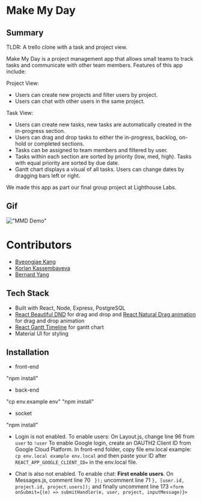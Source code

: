 # Make My Day

## Summary

TLDR: A trello clone with a task and project view.

Make My Day is a project management app that allows small teams to track tasks and communicate with other team members. Features of this app include:

Project View:

- Users can create new projects and filter users by project.
- Users can chat with other users in the same project.

Task View:

- Users can create new tasks, new tasks are automatically created in the in-progress section.
- Users can drag and drop tasks to either the in-progress, backlog, on-hold or completed sections.
- Tasks can be assigned to team members and filtered by user.
- Tasks within each section are sorted by priority (low, med, high). Tasks with equal priority are sorted by due date.
- Gantt chart displays a visual of all tasks. Users can change dates by dragging bars left or right.

We made this app as part our final group project at Lighthouse Labs.

## Gif

!["MMD Demo"](https://github.com/byeongjae-kang/MakeMyDay/blob/master/docs/demo.gif)

# Contributors

- [Byeongjae Kang](https://github.com/byeongjae-kang)
- [Korlan Kassembayeva](https://github.com/Okenai)
- [Bernard Yang](https://github.com/WebDevBernard)

## Tech Stack

- Built with React, Node, Express, PostgreSQL
- [React Beautiful DND](https://github.com/atlassian/react-beautiful-dnd) for drag and drop and [React Natural Drag animation](https://github.com/rokborf/natural-drag-animation-rbdnd) for drag and drop animation
- [React Gantt Timeline](https://github.com/guiqui/react-timeline-gantt) for gantt chart
- Material UI for styling

## Installation

- front-end

"npm install"

- back-end

"cp env.example env"
"npm install"

- socket

"npm install"

- Login is not enabled. To enable users: On Layout.js, change line 96 from `user` to `!user` To enable Google login, create an OAUTH2 Client ID from Google Cloud Platform. In front-end folder, copy file env.local example: `cp env.local example env.local` and then paste your ID after `REACT_APP_GOOGLE_CLIENT_ID=` in the env.local file.

- Chat is also not enabled. To enable chat: **First enable users**. On Messages.js, comment line 70 ` });` uncomment line 71 `}, [user.id, project.id, project.users]);` and finally uncomment line 173 `<form onSubmit={(e) => submitHandler(e, user, project, inputMessage)}>`
